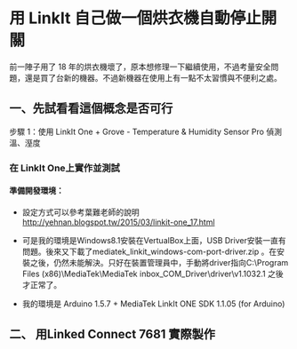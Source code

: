 # 用 LinkIt 自己做一個烘衣機自動停止開關
前一陣子用了 18 年的烘衣機壞了，原本想修理一下繼續使用，不過考量安全問題，還是買了台新的機器。不過新機器在使用上有一點不太習慣與不便利之處。

## 一、先試看看這個概念是否可行
步驟 1：使用 LinkIt One + Grove - Temperature & Humidity Sensor Pro 偵測溫、溼度

### 在 LinkIt One上實作並測試
#### 準備開發環境：
* 設定方式可以參考葉難老師的說明 http://yehnan.blogspot.tw/2015/03/linkit-one_17.html
* 可是我的環境是Windows8.1安裝在VertualBox上面，USB Driver安裝一直有問題。後來又下載了mediatek_linkit_windows-com-port-driver.zip 。在安裝之後，仍然未能解決。只好在裝置管理員中，手動將driver指向C:\Program Files (x86)\MediaTek\MediaTek inbox_COM_Driver\driver\v1.1032.1 之後才正常了。

* 我的環境是 Arduino 1.5.7 + MediaTek LinkIt ONE SDK 1.1.05 (for Arduino)



## 二、 用Linked Connect 7681 實際製作
